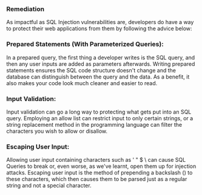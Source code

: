 

### Remediation

As impactful as SQL Injection vulnerabilities are, developers do have a way to protect their web applications from them by following the advice below:


### Prepared Statements (With Parameterized Queries):

In a prepared query, the first thing a developer writes is the SQL query, and then any user inputs are added as parameters afterwards. Writing prepared statements ensures the SQL code structure doesn't change and the database can distinguish between the query and the data. As a benefit, it also makes your code look much cleaner and easier to read.


### Input Validation:

Input validation can go a long way to protecting what gets put into an SQL query. Employing an allow list can restrict input to only certain strings, or a string replacement method in the programming language can filter the characters you wish to allow or disallow. 


### Escaping User Input:

Allowing user input containing characters such as ' " $ \ can cause SQL Queries to break or, even worse, as we've learnt, open them up for injection attacks. Escaping user input is the method of prepending a backslash (\) to these characters, which then causes them to be parsed just as a regular string and not a special character.


